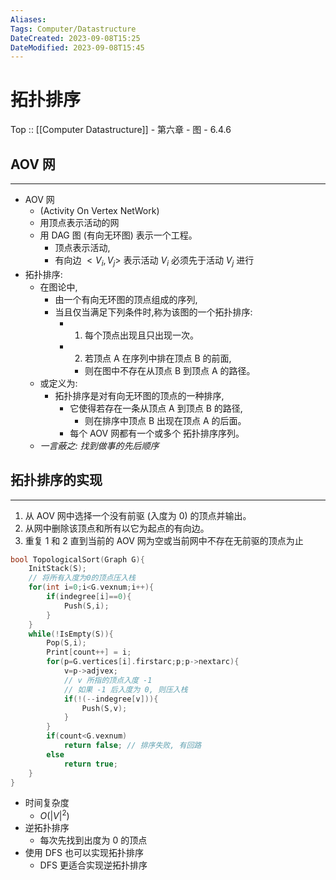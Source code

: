 ```yaml
---
Aliases: 
Tags: Computer/Datastructure 
DateCreated: 2023-09-08T15:25
DateModified: 2023-09-08T15:45
---
```

# 拓扑排序

Top :: [[Computer Datastructure]] - 第六章 - 图 - 6.4.6

## AOV 网
---
- AOV 网
	- (Activity On Vertex NetWork)
	- 用顶点表示活动的网
	- 用 DAG 图 (有向无环图) 表示一个工程。
		- 顶点表示活动,
		- 有向边 $<V_{i}, V_{j}>$ 表示活动 $V_{i}$ 必须先于活动 $V_{j}$ 进行
- 拓扑排序:
	- 在图论中,
		- 由一个有向无环图的顶点组成的序列,
		- 当且仅当满足下列条件时,称为该图的一个拓扑排序:
			- 1. 每个顶点出现且只出现一次。
			- 2. 若顶点 A 在序列中排在顶点 B 的前面,
				- 则在图中不存在从顶点 B 到顶点 A 的路径。
	- 或定义为:
		- 拓扑排序是对有向无环图的顶点的一种排序,
			- 它使得若存在一条从顶点 A 到顶点 B 的路径,
				- 则在排序中顶点 B 出现在顶点 A 的后面。
			- 每个 AOV 网都有一个或多个 拓扑排序序列。
	- *一言蔽之: 找到做事的先后顺序*

## 拓扑排序的实现
---
1. 从 AOV 网中选择一个没有前驱 (入度为 0) 的顶点并输出。
2. 从网中删除该顶点和所有以它为起点的有向边。
3. 重复 1 和 2 直到当前的 AOV 网为空或当前网中不存在无前驱的顶点为止

```cpp
bool TopologicalSort(Graph G){
    InitStack(S);
    // 将所有入度为0的顶点压入栈
    for(int i=0;i<G.vexnum;i++){
        if(indegree[i]==0){
            Push(S,i);
        }
    }
    while(!IsEmpty(S)){
        Pop(S,i);
        Print[count++] = i;
        for(p=G.vertices[i].firstarc;p;p->nextarc){
            v=p->adjvex;
            // v 所指的顶点入度 -1
            // 如果 -1 后入度为 0, 则压入栈
            if(!(--indegree[v])){
                Push(S,v);
            }
        }
        if(count<G.vexnum)
            return false; // 排序失败, 有回路
        else 
            return true;
    }
}
```

- 时间复杂度
	- $O(|V|^{2})$
- 逆拓扑排序
	- 每次先找到出度为 0 的顶点
- 使用 DFS 也可以实现拓扑排序
	- DFS 更适合实现逆拓扑排序
